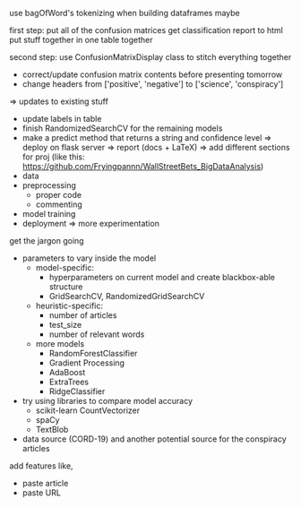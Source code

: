 use bagOfWord's tokenizing when building dataframes maybe

first step: put all of the confusion matrices
get classification report to html
put stuff together in one table together

second step: use ConfusionMatrixDisplay class to stitch everything together

- correct/update confusion matrix contents before presenting tomorrow
- change headers from ['positive', 'negative'] to ['science', 'conspiracy']
 

=> updates to existing stuff
- update labels in table
- finish RandomizedSearchCV for the remaining models 
- make a predict method that returns a string and confidence level
=> deploy on flask server
=> report (docs + LaTeX)
=> add different sections for proj (like this: https://github.com/Fryingpannn/WallStreetBets_BigDataAnalysis)
- data
- preprocessing
    - proper code
    - commenting
- model training
- deployment
=> more experimentation

get the jargon going

- parameters to vary inside the model
    - model-specific: 
        - hyperparameters on current model and create blackbox-able structure
        - GridSearchCV, RandomizedGridSearchCV
    - heuristic-specific: 
        - number of articles
        - test_size
        - number of relevant words
    - more models
        - RandomForestClassifier
        - Gradient Processing
        - AdaBoost
        - ExtraTrees 
        - RidgeClassifier 
- try using libraries to compare model accuracy
    - scikit-learn CountVectorizer
    - spaCy
    - TextBlob 
- data source (CORD-19) and another potential source for the conspiracy articles

add features like, 
- paste article
- paste URL

